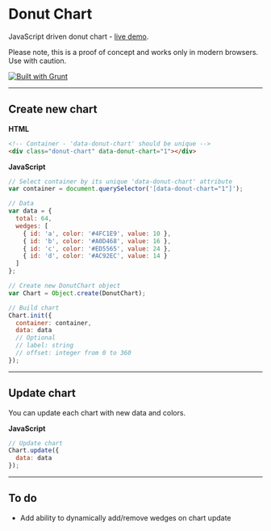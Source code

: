 # Donut Chart
JavaScript driven donut chart - [live demo](http://www.kolszewski.com/lab/donut-chart/).

Please note, this is a proof of concept and works only in modern browsers. Use with caution.

[![Built with Grunt](https://cdn.gruntjs.com/builtwith.png)](http://gruntjs.com/)

---

## Create new chart

**HTML**
```html
<!-- Container - 'data-donut-chart' should be unique -->
<div class="donut-chart" data-donut-chart="1"></div>
```

**JavaScript**
```javascript
// Select container by its unique 'data-donut-chart' attribute
var container = document.querySelector('[data-donut-chart="1"]');

// Data
var data = {
  total: 64,
  wedges: [
    { id: 'a', color: '#4FC1E9', value: 10 },
    { id: 'b', color: '#A0D468', value: 16 },
    { id: 'c', color: '#ED5565', value: 24 },
    { id: 'd', color: '#AC92EC', value: 14 }
  ]
};

// Create new DonutChart object
var Chart = Object.create(DonutChart);

// Build chart
Chart.init({
  container: container,
  data: data
  // Optional
  // label: string
  // offset: integer from 0 to 360
});
```
---

## Update chart
You can update each chart with new data and colors.

**JavaScript**
```javascript
// Update chart
Chart.update({
  data: data
});
```

---

## To do
* Add ability to dynamically add/remove wedges on chart update
